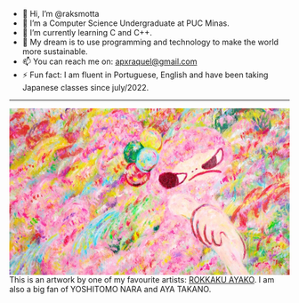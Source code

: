 - 👋 Hi, I’m @raksmotta
- 👀 I’m a Computer Science Undergraduate at PUC Minas.
- 🌱 I’m currently learning C and C++.
- 💞️ My dream is to use programming and technology to make the world more sustainable.
- 📫 You can reach me on: apxraquel@gmail.com
- ⚡ Fun fact: I am fluent in Portuguese, English and have been taking Japanese classes since july/2022.

-----

<div>
<img align="center" alt="Header" src="img/Ayako-Rokkaku-2017-025cropped.jpg"
  width="600" 
  height="300"/>
<span> This is an artwork by one of my favourite artists: 
  <a href="https://rokkakuayako.com/">ROKKAKU AYAKO</a>. I am also a big fan of 
  YOSHITOMO NARA and AYA TAKANO.</span>
</div>

<!---
raksmotta/raksmotta is a ✨ special ✨ repository because its `README.md` (this file) appears on your GitHub profile.
You can click the Preview link to take a look at your changes.
--->
